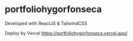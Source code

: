 # portfoliohygorfonseca

Developed with ReactJS & TailwindCSS

Deploy by Vercel
https://portfoliohygorfonseca.vercel.app/
